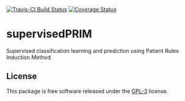 [![Travis-CI Build Status](https://travis-ci.org/dashaub/supervisedPRIM.svg?branch=master)](https://travis-ci.org/dashaub/supervisedPRIM)
[![Coverage Status](https://coveralls.io/repos/github/dashaub/supervisedPRIM/badge.svg?branch=master)](https://coveralls.io/github/dashaub/supervisedPRIM?branch=master)

# supervisedPRIM
Supervised classification learning and prediction using Patient Rules Induction Method

## License
This package is free software released under the [GPL-3](http://www.gnu.org/licenses/gpl-3.0.en.html) license.
